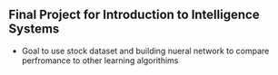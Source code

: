 ## Final Project for Introduction to Intelligence Systems
+ Goal to use stock dataset and building nueral network to compare perfromance to other learning algorithims
